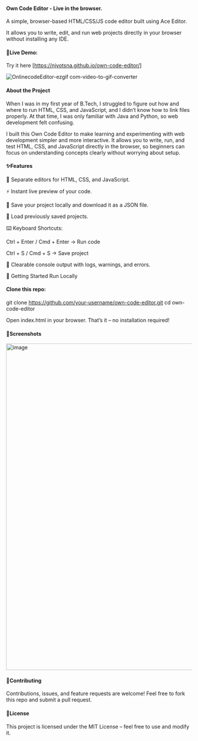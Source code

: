 #### **Own Code Editor - Live in the browser.**

A simple, browser-based HTML/CSS/JS code editor built using Ace Editor.

It allows you to write, edit, and run web projects directly in your browser without installing any IDE.


#### 🔗**Live Demo**: 
Try it here [https://njyotsna.github.io/own-code-editor/]



![OnlinecodeEditor-ezgif com-video-to-gif-converter](https://github.com/user-attachments/assets/da75702d-af36-4ddb-805b-80c89ca24e2e)




#### **About the Project**

When I was in my first year of B.Tech, I struggled to figure out how and where to run HTML, CSS, and JavaScript, and I didn’t know how to link files properly. At that time, I was only familiar with Java and Python, so web development felt confusing.

I built this Own Code Editor to make learning and experimenting with web development simpler and more interactive. It allows you to write, run, and test HTML, CSS, and JavaScript directly in the browser, so beginners can focus on understanding concepts clearly without worrying about setup.



#### ✨**Features**

📝 Separate editors for HTML, CSS, and JavaScript.

⚡ Instant live preview of your code.

💾 Save your project locally and download it as a JSON file.

📂 Load previously saved projects.

⌨️ Keyboard Shortcuts:

Ctrl + Enter / Cmd + Enter → Run code

Ctrl + S / Cmd + S → Save project

🧹 Clearable console output with logs, warnings, and errors.

🚀 Getting Started
Run Locally



#### **Clone this repo:**

git clone https://github.com/your-username/own-code-editor.git
cd own-code-editor


Open index.html in your browser.
That’s it – no installation required!



#### 📸**Screenshots**

<img width="1919" height="887" alt="image" src="https://github.com/user-attachments/assets/16c9eef5-2786-451d-bec9-e6e48f1bda24" />



#### 🤝**Contributing**

Contributions, issues, and feature requests are welcome!
Feel free to fork this repo and submit a pull request.

#### 📜**License**

This project is licensed under the MIT License – feel free to use and modify it.
